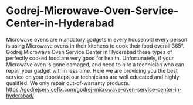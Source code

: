 # Godrej-Microwave-Oven-Service-Center-in-Hyderabad
Microwave ovens are mandatory gadgets in every household every person is using Microwave ovens in their kitchens to cook their food overall 365°. Godrej Microwave Oven Service Center in Hyderabad these types of perfectly cooked food are very good for health. Unfortunately, if your Microwave oven is gone damaged, and need to hire a technician who can repair your gadget within less time. Here we are providing you the best service on your doorsteps our technicians are well educated and highly qualified. We only repair out-of-warranty products. https://godrejservicefix.com/godrej-microwave-oven-service-center-in-hyderabad/

